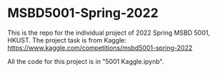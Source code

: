 # MSBD5001-Spring-2022
This is the repo for the individual project of 2022 Spring MSBD 5001, HKUST. The project task is from Kaggle: https://www.kaggle.com/competitions/msbd5001-spring-2022

All the code for this project is in "5001 Kaggle.ipynb".
